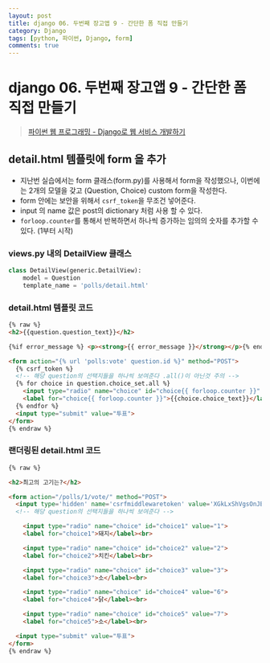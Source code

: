 ```yaml
---
layout: post
title: django 06. 두번째 장고앱 9 - 간단한 폼 직접 만들기
category: Django
tags: [python, 파이썬, Django, form]
comments: true
---
```

# django 06. 두번째 장고앱 9 - 간단한 폼 직접 만들기
> [파이썬 웹 프로그래밍 - Django로 웹 서비스 개발하기 ](https://www.inflearn.com/course/django-%ED%8C%8C%EC%9D%B4%EC%8D%AC-%EC%9E%A5%EA%B3%A0-%EA%B0%95%EC%A2%8C/)       

## detail.html 템플릿에 form 을 추가
- 지난번 실습에서는 form 클래스(form.py)를 사용해서 form을 작성했으나, 이번에는 2개의 모델을 갖고 (Question, Choice) custom form을 작성한다.
- form 안에는 보안을 위해서 `csrf_token`을 무조건 넣어준다.
- input 의 name 값은 post의 dictionary 처럼 사용 할 수 있다.
- `forloop.counter`를 통해서 반복하면서 하나씩 증가하는 임의의 숫자를 추가할 수 있다. (1부터 시작)

### views.py 내의 DetailView 클래스

```python
class DetailView(generic.DetailView):
    model = Question
    template_name = 'polls/detail.html'
```
### detail.html 템플릿 코드

```html
{% raw %}
<h2>{{question.question_text}}</h2>

{%if error_message %} <p><strong>{{ error_message }}</strong></p>{% endif %}

<form action="{% url 'polls:vote' question.id %}" method="POST">
  {% csrf_token %}
  <!-- 해당 question의 선택지들을 하나씩 보여준다 .all()이 아닌것 주의 -->
  {% for choice in question.choice_set.all %}
    <input type="radio" name="choice" id="choice{{ forloop.counter }}" value="{{choice.id}}">
    <label for="choice{{ forloop.counter }}">{{choice.choice_text}}</label><br>
  {% endfor %}
  <input type="submit" value="투표">
</form>
{% endraw %}
```

### 랜더링된 detail.html 코드

```html
{% raw %}

<h2>최고의 고기는?</h2>

<form action="/polls/1/vote/" method="POST">
  <input type='hidden' name='csrfmiddlewaretoken' value='XGkLxShVgsOnJBte8eObFGWctzk9hcgq0qKVj0LMHDQVWAYOnxbYcAzkezRCjXZw' />
  <!-- 해당 question의 선택지들을 하나씩 보여준다 -->

    <input type="radio" name="choice" id="choice1" value="1">
    <label for="choice1">돼지</label><br>

    <input type="radio" name="choice" id="choice2" value="2">
    <label for="choice2">치킨</label><br>

    <input type="radio" name="choice" id="choice3" value="3">
    <label for="choice3">소</label><br>

    <input type="radio" name="choice" id="choice4" value="6">
    <label for="choice4">닭</label><br>

    <input type="radio" name="choice" id="choice5" value="7">
    <label for="choice5">소</label><br>

  <input type="submit" value="투표">
</form>
{% endraw %}
```

